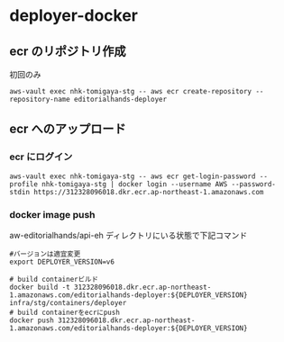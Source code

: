 # deployer-docker

## ecr のリポジトリ作成

初回のみ

```
aws-vault exec nhk-tomigaya-stg -- aws ecr create-repository --repository-name editorialhands-deployer
```

## ecr へのアップロード

### ecr にログイン

```
aws-vault exec nhk-tomigaya-stg -- aws ecr get-login-password --profile nhk-tomigaya-stg | docker login --username AWS --password-stdin https://312328096018.dkr.ecr.ap-northeast-1.amazonaws.com
```

### docker image push

aw-editorialhands/api-eh ディレクトリにいる状態で下記コマンド

```
#バージョンは適宜変更
export DEPLOYER_VERSION=v6

# build containerビルド
docker build -t 312328096018.dkr.ecr.ap-northeast-1.amazonaws.com/editorialhands-deployer:${DEPLOYER_VERSION} infra/stg/containers/deployer
# build containerをecrにpush
docker push 312328096018.dkr.ecr.ap-northeast-1.amazonaws.com/editorialhands-deployer:${DEPLOYER_VERSION}
```
